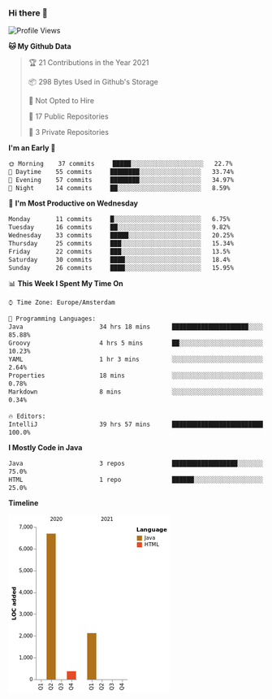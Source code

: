 ### Hi there 👋


<!--START_SECTION:waka-->
![Profile Views](http://img.shields.io/badge/Profile%20Views-0-blue)

**🐱 My Github Data** 

> 🏆 21 Contributions in the Year 2021
 > 
> 📦 298 Bytes Used in Github's Storage 
 > 
> 🚫 Not Opted to Hire
 > 
> 📜 17 Public Repositories 
 > 
> 🔑 3 Private Repositories  
 > 
**I'm an Early 🐤** 

```text
🌞 Morning    37 commits     █████░░░░░░░░░░░░░░░░░░░░   22.7% 
🌆 Daytime    55 commits     ████████░░░░░░░░░░░░░░░░░   33.74% 
🌃 Evening    57 commits     ████████░░░░░░░░░░░░░░░░░   34.97% 
🌙 Night      14 commits     ██░░░░░░░░░░░░░░░░░░░░░░░   8.59%

```
📅 **I'm Most Productive on Wednesday** 

```text
Monday       11 commits     █░░░░░░░░░░░░░░░░░░░░░░░░   6.75% 
Tuesday      16 commits     ██░░░░░░░░░░░░░░░░░░░░░░░   9.82% 
Wednesday    33 commits     █████░░░░░░░░░░░░░░░░░░░░   20.25% 
Thursday     25 commits     ███░░░░░░░░░░░░░░░░░░░░░░   15.34% 
Friday       22 commits     ███░░░░░░░░░░░░░░░░░░░░░░   13.5% 
Saturday     30 commits     ████░░░░░░░░░░░░░░░░░░░░░   18.4% 
Sunday       26 commits     ████░░░░░░░░░░░░░░░░░░░░░   15.95%

```


📊 **This Week I Spent My Time On** 

```text
⌚︎ Time Zone: Europe/Amsterdam

💬 Programming Languages: 
Java                     34 hrs 18 mins      █████████████████████░░░░   85.88% 
Groovy                   4 hrs 5 mins        ██░░░░░░░░░░░░░░░░░░░░░░░   10.23% 
YAML                     1 hr 3 mins         ░░░░░░░░░░░░░░░░░░░░░░░░░   2.64% 
Properties               18 mins             ░░░░░░░░░░░░░░░░░░░░░░░░░   0.78% 
Markdown                 8 mins              ░░░░░░░░░░░░░░░░░░░░░░░░░   0.34%

🔥 Editors: 
IntelliJ                 39 hrs 57 mins      █████████████████████████   100.0%

```

**I Mostly Code in Java** 

```text
Java                     3 repos             ██████████████████░░░░░░░   75.0% 
HTML                     1 repo              ██████░░░░░░░░░░░░░░░░░░░   25.0%

```


**Timeline**

![Chart not found](https://raw.githubusercontent.com/powercasgamer/powercasgamer/master/charts/bar_graph.png) 


<!--END_SECTION:waka-->
